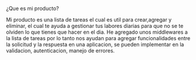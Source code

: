 ¿Que es mi producto?

Mi producto es una lista de tareas el cual es util para crear,agregar y eliminar, el cual te ayuda a gestionar tus labores diarias para que no se te olviden lo que tienes que hacer en el dia.
He agregado unos middlewares a la lista de tareas por lo tanto nos ayudan para agregar funcionalidades entre la solicitud y la respuesta en una aplicacion, se pueden implementar en la validacion, autenticacion, manejo de errores.
